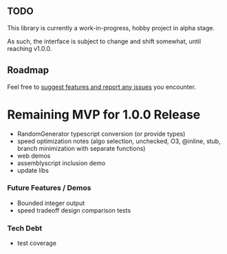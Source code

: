 ## TODO

This library is currently a work-in-progress, hobby project in alpha stage.

As such, the interface is subject to change and shift somewhat, until reaching v1.0.0.

## Roadmap
Feel free to [suggest features and report any issues](https://github.com/themattspiral/fast-prng-wasm/issues) you encounter.

# Remaining MVP for 1.0.0 Release
- RandomGenerator typescript conversion (or provide types)
- speed optimization notes (algo selection, unchecked, O3, @inline, stub, branch minimization with separate functions)
- web demos
- assemblyscript inclusion demo
- update libs

### Future Features / Demos
- Bounded integer output
- speed tradeoff design comparison tests

### Tech Debt
- test coverage
